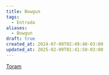 ```yaml
---
title: Bowgun
tags:
  - Entrada
aliases:
  - Bowgun
draft: true
created_at: 2024-07-09T02:49:48-03:00
updated_at: 2025-02-09T01:41:50-03:00
---
```


[Toram](content/entrada/2024/07/26/Toram.md)

